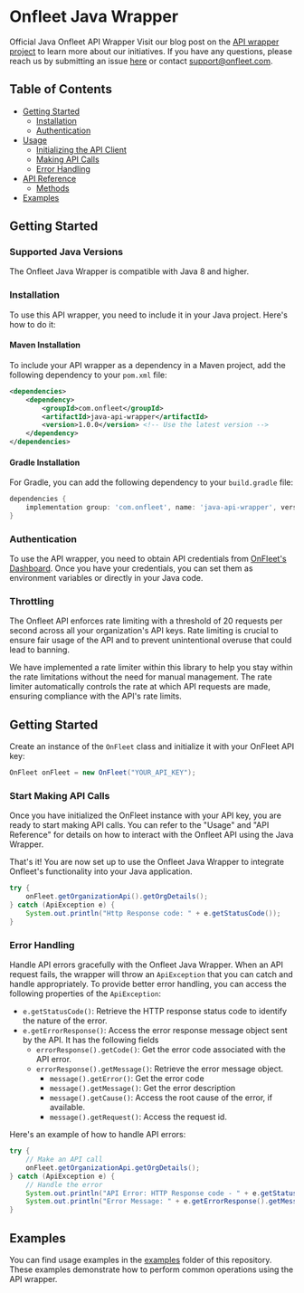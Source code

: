 # Onfleet Java Wrapper

Official Java Onfleet API Wrapper
Visit our blog post on the  [API wrapper project](https://onfleet.com/blog/api-wrappers-explained/)  to learn more about our initiatives.
If you have any questions, please reach us by submitting an issue [here](https://github.com/onfleet/java-onfleet/issues) or contact 
[support@onfleet.com](mailto:support@onfleet.com).

## Table of Contents
- [Getting Started](#getting-started)
    - [Installation](#installation)
    - [Authentication](#authentication)
- [Usage](#usage)
    - [Initializing the API Client](#initializing-the-api-client)
    - [Making API Calls](#making-api-calls)
    - [Error Handling](#error-handling)
- [API Reference](#api-reference)
    - [Methods](#methods)
- [Examples](#examples)

## Getting Started

### Supported Java Versions

The Onfleet Java Wrapper is compatible with Java 8 and higher.

### Installation

To use this API wrapper, you need to include it in your Java project. Here's how to do it:

#### Maven Installation

To include your API wrapper as a dependency in a Maven project, add the following dependency 
to your `pom.xml` file:

```xml
<dependencies>
    <dependency>
        <groupId>com.onfleet</groupId>
        <artifactId>java-api-wrapper</artifactId>
        <version>1.0.0</version> <!-- Use the latest version -->
    </dependency>
</dependencies>
```

#### Gradle Installation

For Gradle, you can add the following dependency to your `build.gradle` file:

```groovy
dependencies {
    implementation group: 'com.onfleet', name: 'java-api-wrapper', version: '1.0.0' // Use the latest version
}
```

### Authentication

To use the API wrapper, you need to obtain API credentials from [OnFleet's Dashboard](https://onfleet.com/dashboard#/manage).
Once you have your credentials, you can set them as environment variables or directly in your Java code.

### Throttling

The Onfleet API enforces rate limiting with a threshold of 20 requests per second across all your organization's API keys. Rate limiting is crucial to ensure fair usage of the API and to prevent unintentional overuse that could lead to banning.

We have implemented a rate limiter within this library to help you stay within the rate limitations without the need for manual management. The rate limiter automatically controls the rate at which API requests are made, ensuring compliance with the API's rate limits.

## Getting Started
Create an instance of the `OnFleet` class and initialize it with your OnFleet API key:

```java
OnFleet onFleet = new OnFleet("YOUR_API_KEY");
```

### Start Making API Calls
Once you have initialized the OnFleet instance with your API key, 
you are ready to start making API calls. You can refer to the "Usage" and "API Reference" 
for details on how to interact with the Onfleet API using the Java Wrapper.

That's it! You are now set up to use the Onfleet Java Wrapper to integrate Onfleet's 
functionality into your Java application.

```java
try {
    onFleet.getOrganizationApi().getOrgDetails();
} catch (ApiException e) {
    System.out.println("Http Response code: " + e.getStatusCode());
}
```

### Error Handling

Handle API errors gracefully with the Onfleet Java Wrapper. When an API request fails, the wrapper will throw an `ApiException` that you can catch and handle appropriately. To provide better error handling, you can access the following properties of the `ApiException`:

- `e.getStatusCode()`: Retrieve the HTTP response status code to identify the nature of the error.
- `e.getErrorResponse()`: Access the error response message object sent by the API. It has the following fields
  - `errorResponse().getCode()`: Get the error code associated with the API error.
  - `errorResponse().getMessage()`: Retrieve the error message object.
    - `message().getError()`: Get the error code
    - `message().getMessage()`: Get the error description
    - `message().getCause()`: Access the root cause of the error, if available.
    - `message().getRequest()`: Access the request id.


Here's an example of how to handle API errors:

```java
try {
    // Make an API call
    onFleet.getOrganizationApi.getOrgDetails();
} catch (ApiException e) {
    // Handle the error
    System.out.println("API Error: HTTP Response code - " + e.getStatusCode());
    System.out.println("Error Message: " + e.getErrorResponse().getMessage());
}
```

## Examples
You can find usage examples in the [examples](https://github.com/onfleet/java-onfleet/tree/main/src/examples) folder of this repository. These examples demonstrate how to perform common operations using the API wrapper.

